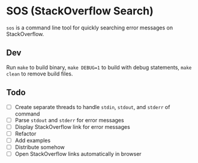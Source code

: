 # SOS (StackOverflow Search)
`sos` is a command line tool for quickly searching error messages on StackOverflow.

## Dev
Run `make` to build binary, `make DEBUG=1` to build with debug statements, `make clean` to remove build files.

## Todo
- [ ] Create separate threads to handle `stdin`, `stdout`, and `stderr` of command
- [ ] Parse `stdout` and `stderr` for error messages
- [ ] Display StackOverflow link for error messages
- [ ] Refactor
- [ ] Add examples
- [ ] Distribute somehow
- [ ] Open StackOverflow links automatically in browser
